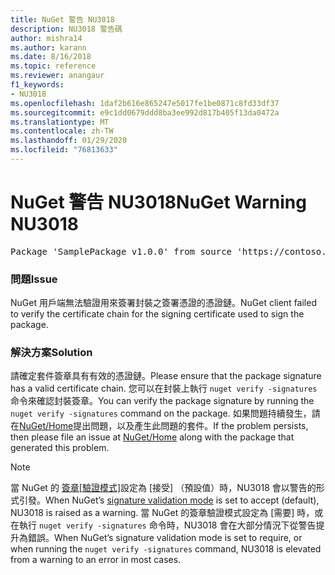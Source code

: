 ```yaml
---
title: NuGet 警告 NU3018
description: NU3018 警告碼
author: mishra14
ms.author: karann
ms.date: 8/16/2018
ms.topic: reference
ms.reviewer: anangaur
f1_keywords:
- NU3018
ms.openlocfilehash: 1daf2b616e865247e5017fe1be0871c8fd33df37
ms.sourcegitcommit: e9c1dd0679ddd8ba3ee992d817b405f13da0472a
ms.translationtype: MT
ms.contentlocale: zh-TW
ms.lasthandoff: 01/29/2020
ms.locfileid: "76813633"
---
```

# <a name="nuget-warning-nu3018"></a><span data-ttu-id="d46e6-103">NuGet 警告 NU3018</span><span class="sxs-lookup"><span data-stu-id="d46e6-103">NuGet Warning NU3018</span></span>

<pre>Package 'SamplePackage v1.0.0' from source 'https://contoso.com/index.json': The primary signature found a chain building issue: A certificate chain processed, but terminated in a root certificate which is not trusted by the trust provider.</pre>

### <a name="issue"></a><span data-ttu-id="d46e6-104">問題</span><span class="sxs-lookup"><span data-stu-id="d46e6-104">Issue</span></span>

<span data-ttu-id="d46e6-105">NuGet 用戶端無法驗證用來簽署封裝之簽署憑證的憑證鏈。</span><span class="sxs-lookup"><span data-stu-id="d46e6-105">NuGet client failed to verify the certificate chain for the signing certificate used to sign the package.</span></span>


### <a name="solution"></a><span data-ttu-id="d46e6-106">解決方案</span><span class="sxs-lookup"><span data-stu-id="d46e6-106">Solution</span></span>

<span data-ttu-id="d46e6-107">請確定套件簽章具有有效的憑證鏈。</span><span class="sxs-lookup"><span data-stu-id="d46e6-107">Please ensure that the package signature has a valid certificate chain.</span></span> <span data-ttu-id="d46e6-108">您可以在封裝上執行 `nuget verify -signatures` 命令來確認封裝簽章。</span><span class="sxs-lookup"><span data-stu-id="d46e6-108">You can verify the package signature by running the `nuget verify -signatures` command on the package.</span></span> <span data-ttu-id="d46e6-109">如果問題持續發生，請在[NuGet/Home](https://github.com/NuGet/Home/issues)提出問題，以及產生此問題的套件。</span><span class="sxs-lookup"><span data-stu-id="d46e6-109">If the problem persists, then please file an issue at [NuGet/Home](https://github.com/NuGet/Home/issues) along with the package that generated this problem.</span></span>


> [!Note]
> <span data-ttu-id="d46e6-110">當 NuGet 的 [簽章[驗證模式]](../../consume-packages/installing-signed-packages.md#configure-package-signature-requirements)設定為 [接受] （預設值）時，NU3018 會以警告的形式引發。</span><span class="sxs-lookup"><span data-stu-id="d46e6-110">When NuGet’s [signature validation mode](../../consume-packages/installing-signed-packages.md#configure-package-signature-requirements) is set to accept (default), NU3018 is raised as a warning.</span></span> <span data-ttu-id="d46e6-111">當 NuGet 的簽章驗證模式設定為 [需要] 時，或在執行 `nuget verify -signatures` 命令時，NU3018 會在大部分情況下從警告提升為錯誤。</span><span class="sxs-lookup"><span data-stu-id="d46e6-111">When NuGet’s signature validation mode is set to require, or when running the `nuget verify -signatures` command, NU3018 is elevated from a warning to an error in most cases.</span></span> 
